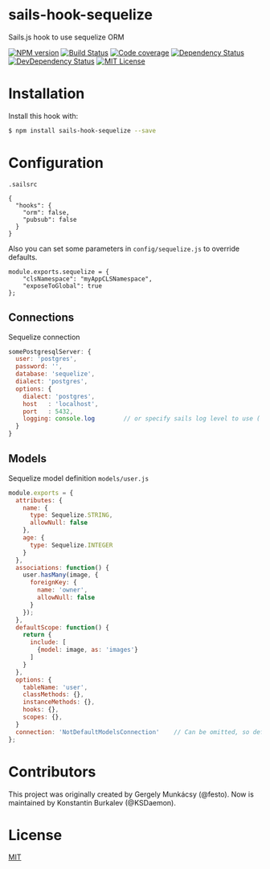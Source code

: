# sails-hook-sequelize
Sails.js hook to use sequelize ORM

[![NPM version][npm-image]][npm-url]
[![Build Status][travis-image]][travis-url]
[![Code coverage][coveralls-image]][coveralls-url]
[![Dependency Status][depstat-image]][depstat-url]
[![DevDependency Status][depstat-dev-image]][depstat-dev-url]
[![MIT License][license-image]][license-url]


# Installation

Install this hook with:

```sh
$ npm install sails-hook-sequelize --save
```

# Configuration

`.sailsrc`

```
{
  "hooks": {
    "orm": false,
    "pubsub": false
  }
}
```

Also you can set some parameters in `config/sequelize.js` to override defaults.

```
module.exports.sequelize = {
    "clsNamespace": "myAppCLSNamespace",
    "exposeToGlobal": true
};
```

## Connections

Sequelize connection

```javascript
somePostgresqlServer: {
  user: 'postgres',
  password: '',
  database: 'sequelize',
  dialect: 'postgres',
  options: {
    dialect: 'postgres',
    host   : 'localhost',
    port   : 5432,
    logging: console.log        // or specify sails log level to use ('info', 'warn', 'verbose', etc)
  }
}
```

## Models

Sequelize model definition `models/user.js`

```javascript
module.exports = {
  attributes: {
    name: {
      type: Sequelize.STRING,
      allowNull: false
    },
    age: {
      type: Sequelize.INTEGER
    }
  },
  associations: function() {
    user.hasMany(image, {
      foreignKey: {
        name: 'owner',
        allowNull: false
      }
    });
  },
  defaultScope: function() {
    return {
      include: [
        {model: image, as: 'images'}
      ]
    }
  },
  options: {
    tableName: 'user',
    classMethods: {},
    instanceMethods: {},
    hooks: {},
    scopes: {},
  }
  connection: 'NotDefaultModelsConnection'    // Can be omitted, so default sails.config.models.connection will be used
};
```

# Contributors
This project was originally created by Gergely Munkácsy (@festo).
Now is maintained by Konstantin Burkalev (@KSDaemon).

# License
[MIT](./LICENSE)

[npm-url]: https://www.npmjs.com/package/sails-hook-sequelize
[npm-image]: https://img.shields.io/npm/v/sails-hook-sequelize.svg?style=flat

[travis-url]: https://travis-ci.org/KSDaemon/sails-hook-sequelize
[travis-image]: https://img.shields.io/travis/KSDaemon/sails-hook-sequelize/master.svg?style=flat

[coveralls-url]: https://coveralls.io/github/KSDaemon/sails-hook-sequelize
[coveralls-image]: https://img.shields.io/coveralls/KSDaemon/sails-hook-sequelize/master.svg?style=flat

[depstat-url]: https://david-dm.org/KSDaemon/sails-hook-sequelize
[depstat-image]: https://david-dm.org/KSDaemon/sails-hook-sequelize.svg?style=flat

[depstat-dev-url]: https://david-dm.org/KSDaemon/sails-hook-sequelize
[depstat-dev-image]: https://david-dm.org/KSDaemon/sails-hook-sequelize/master-status.svg?style=flat

[license-image]: https://img.shields.io/badge/license-MIT-blue.svg
[license-url]: http://opensource.org/licenses/MIT

